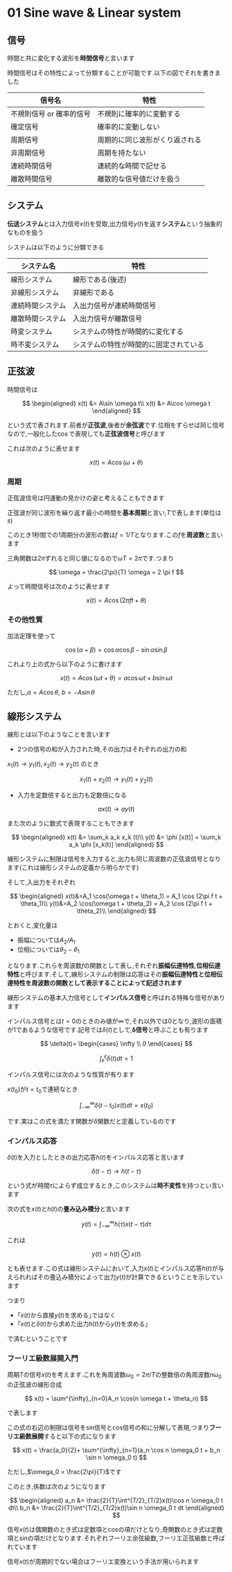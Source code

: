 # 01 Sine wave & Linear system

## 信号

時間と共に変化する波形を**時間信号**と言います

時間信号はその特性によって分類することが可能です.以下の図でそれを書きました

|信号名|特性|
|-|-|
|不規則信号 or 確率的信号|不規則に確率的に変動する|
|確定信号|確率的に変動しない|
|周期信号|周期的に同じ波形がくり返される|
|非周期信号|周期を持たない|
|連続時間信号|連続的な時間で記せる|
|離散時間信号|離散的な信号値だけを扱う|

## システム

**伝送システム**とは入力信号$x(t)$を受取,出力信号$y(t)$を返す**システム**という抽象的なものを扱う

システムは以下のように分類できる

|システム名|特性|
|-|-|
|線形システム|線形である(後述)|
|非線形システム|非線形である|
|連続時間システム|入出力信号が連続時間信号|
|離散時間システム|入出力信号が離散信号|
|時変システム|システムの特性が時間的に変化する|
|時不変システム|システムの特性が時間的に固定されている|

## 正弦波

時間信号は

$$
\begin{aligned}
x(t) &= A\sin \omega t\\
x(t) &= A\cos \omega t
\end{aligned}
$$

という式で表されます.前者が**正弦波**,後者が**余弦波**です.位相をずらせば同じ信号なので,一般化した$\cos$で表現しても**正弦波信号**と呼びます

これは次のように表せます

$$
x(t) = A \cos (\omega + \theta)
$$

### 周期

正弦波信号は円運動の見かけの姿と考えることもできます

正弦波が同じ波形を繰り返す最小の時間を**基本周期**と言い,$T$で表します(単位は$s$)

このとき1秒間での1周期分の波形の数は$f=1/T$となります.この$f$を**周波数**と言います

三角関数は$2\pi$ずれると同じ値になるので$\omega T = 2 \pi$です.つまり

$$
\omega = \frac{2\pi}{T}
\omega = 2 \pi f
$$

よって時間信号は次のように表せます

$$
x(t) = A \cos (2\pi f t + \theta)
$$

### その他性質

加法定理を使って

 $$
 \cos (\alpha + \beta) = \cos \alpha \cos \beta - \sin \alpha \sin \beta
 $$

これより上の式から以下のように書けます

$$
x(t)=A\cos(\omega t + \theta)=a \cos \omega t + b \sin \omega t
$$

ただし,$a=A \cos \theta$, $b=-A \sin \theta$

## 線形システム

線形とは以下のようなことを言います

- 2つの信号の和が入力された時,その出力はそれぞれの出力の和

$x_1(t) \to y_1(t), x_2(t) \to y_2(t)$ のとき

$$
x_1(t) + x_2(t) \to y_1(t) + y_2(t)
$$

- 入力を定数倍すると出力も定数倍になる

$$
ax(t) \to ay(t)
$$

また次のように数式で表現することもできます

$$
\begin{aligned}
x(t) &= \sum_k a_k x_k (t)\\
y(t) &= \phi [x(t)] = \sum_k a_k \phi [x_k(t)]
\end{aligned}
$$

線形システムに制限は信号を入力すると,出力も同じ周波数の正弦波信号となります(これは線形システムの定義から明らかです)

そして,入出力をそれぞれ

$$
\begin{aligned}
x(t)&=A_1 \cos(\omega t + \theta_1) = A_1 \cos (2\pi f t + \theta_1)\\
y(t)&=A_2 \cos(\omega t + \theta_2) = A_2 \cos (2\pi f t + \theta_2)\\
\end{aligned}
$$

とおくと,変化量は

- 振幅については$A_2/A_1$
- 位相については$\theta_2-\theta_1$

となります.これらを周波数$f$の関数として表し,それぞれ**振幅伝達特性**,**位相伝達特性**と呼びます.そして,線形システムの制限は応答はその**振幅伝達特性と位相伝達特性を周波数の関数として表示することによって記述されます**

線形システムの基本入力信号として**インパルス信号**と呼ばれる特殊な信号があります

インパルス信号とは$t=0$のときのみ値が$\infty$で,それ以外では$0$となり,波形の面積が$1$であるような信号です.記号では$\delta(t)$として,**δ信号**と呼ぶことも有ります

$$
\delta(t)= \begin{cases}
            \infty \\
            0
            \end{cases}
$$

$$
\int^{\epsilon}_{\epsilon}\delta(t)dt=1
$$

インパルス信号には次のような性質が有ります

$x(t_0)$が$t=t_0$で連続なとき

$$
\int^{\infty}_{-\infty}\delta(t-t_0)x(t)dt=x(t_0)
$$

です.実はこの式を満たす関数が$\delta$関数だと定義しているのです

### インパルス応答

$\delta(t)$を入力としたときの出力応答$h(t)$をインパルス応答と言います

$$
\delta(t - \tau) \to h(t - \tau)
$$

という式が時間$\tau$によらず成立するとき,このシステムは**時不変性**を持つとい言います

次の式を$x(t)$と$h(t)$の**畳み込み積分**と言います

$$
y(t) = \int^{\infty}_{-\infty}h(\tau)x(t - \tau)d\tau
$$

これは

$$
y(t) = h(t) \otimes x(t)
$$

とも表せます.この式は線形システムにおいて,入力$x(t)$とインパルス応答$h(t)$が与えられればその畳込み積分によって出力$y(t)$が計算できるということを示しています

つまり

- ｢$x(t)$から直接$y(t)$を求める｣ではなく
- ｢$x(t)$と$\delta(t)$から求めた出力$h(t)$から$y(t)$を求める｣

で済むということです

### フーリエ級数展開入門

周期$T$の信号$x(t)$を考えます.これを角周波数$\omega_0 = 2\pi / T$の整数倍の角周波数$n \omega_0$の正弦波の線形合成

$$
x(t) = \sum^{\infty}_{n=0}A_n \cos(n \omega t + \theta_n)
$$

で表します

この式の右辺の制限は信号をsin信号とcos信号の和に分解して表現,つまり**フーリエ級数展開**すると以下の式になります

$$
x(t) = \frac{a_0}{2}+ \sum^{\infty}_{n=1}(a_n \cos n \omega_0 t + b_n \sin n \omega_0 t)
$$

ただし,$\omega_0 = \frac{2\pi}{T}$です

このとき,係数は次のようになります

$$
\begin{aligned}
a_n &= \frac{2}{T}\int^{T/2}_{T/2}x(t)\cos n \omega_0 t dt\\
b_n &= \frac{2}{T}\int^{T/2}_{T/2}x(t)\sin n \omega_0 t dt
\end{aligned}
$$

信号$x(t)$は偶関数のとき式は定数項とcosの項だけとなり,奇関数のとき式は定数項とsinの項だけとなります.それぞれフーリエ余弦級数,フーリエ正弦級数と呼ばれています

信号$x(t)$が周期的でない場合はフーリエ変換という手法が用いられます
